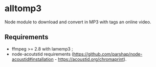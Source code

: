 # alltomp3
Node module to download and convert in MP3 with tags an online video.

## Requirements
- ffmpeg >= 2.8 with lamemp3 ;
- node-acoutstid requirements (https://github.com/parshap/node-acoustid#installation - https://acoustid.org/chromaprint).

